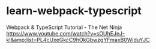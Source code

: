 # learn-webpack-typescript
Webpack &amp; TypeScript Tutorial - The Net Ninja https://www.youtube.com/watch?v=sOUhEJeJ-kI&amp;list=PL4cUxeGkcC9hOkGbwzgYFmaxB0WiduYJC
